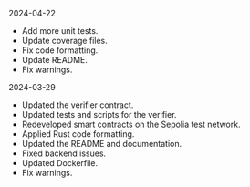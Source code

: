 2024-04-22

 - Add more unit tests.
 - Update coverage files.
 - Fix code formatting.
 - Update README.
 - Fix warnings.

2024-03-29

 - Updated the verifier contract.
 - Updated tests and scripts for the verifier.
 - Redeveloped smart contracts on the Sepolia test network.
 - Applied Rust code formatting.
 - Updated the README and documentation.
 - Fixed backend issues.
 - Updated Dockerfile.
 - Fix warnings.
